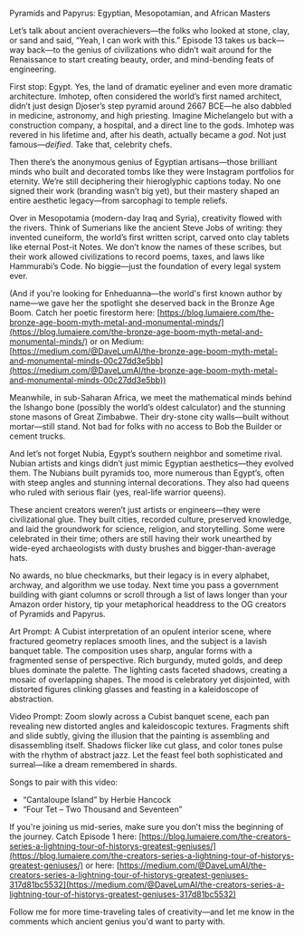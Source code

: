 Pyramids and Papyrus: Egyptian, Mesopotamian, and African Masters

Let’s talk about ancient overachievers—the folks who looked at stone, clay, or sand and said, “Yeah, I can work with this.” Episode 13 takes us back—way back—to the genius of civilizations who didn’t wait around for the Renaissance to start creating beauty, order, and mind-bending feats of engineering.

First stop: Egypt. Yes, the land of dramatic eyeliner and even more dramatic architecture. Imhotep, often considered the world’s first named architect, didn’t just design Djoser’s step pyramid around 2667 BCE—he also dabbled in medicine, astronomy, and high priesting. Imagine Michelangelo but with a construction company, a hospital, and a direct line to the gods. Imhotep was revered in his lifetime and, after his death, actually became a *god*. Not just famous—*deified*. Take that, celebrity chefs.

Then there’s the anonymous genius of Egyptian artisans—those brilliant minds who built and decorated tombs like they were Instagram portfolios for eternity. We’re still deciphering their hieroglyphic captions today. No one signed their work (branding wasn’t big yet), but their mastery shaped an entire aesthetic legacy—from sarcophagi to temple reliefs.

Over in Mesopotamia (modern-day Iraq and Syria), creativity flowed with the rivers. Think of Sumerians like the ancient Steve Jobs of writing: they invented cuneiform, the world’s first written script, carved onto clay tablets like eternal Post-it Notes. We don’t know the names of these scribes, but their work allowed civilizations to record poems, taxes, and laws like Hammurabi’s Code. No biggie—just the foundation of every legal system ever.

(And if you're looking for Enheduanna—the world's first known author by name—we gave her the spotlight she deserved back in the Bronze Age Boom. Catch her poetic firestorm here: [https://blog.lumaiere.com/the-bronze-age-boom-myth-metal-and-monumental-minds/](https://blog.lumaiere.com/the-bronze-age-boom-myth-metal-and-monumental-minds/) or on Medium: [https://medium.com/@DaveLumAI/the-bronze-age-boom-myth-metal-and-monumental-minds-00c27dd3e5bb](https://medium.com/@DaveLumAI/the-bronze-age-boom-myth-metal-and-monumental-minds-00c27dd3e5bb))

Meanwhile, in sub-Saharan Africa, we meet the mathematical minds behind the Ishango bone (possibly the world’s oldest calculator) and the stunning stone masons of Great Zimbabwe. Their dry-stone city walls—built without mortar—still stand. Not bad for folks with no access to Bob the Builder or cement trucks.

And let’s not forget Nubia, Egypt’s southern neighbor and sometime rival. Nubian artists and kings didn’t just mimic Egyptian aesthetics—they evolved them. The Nubians built pyramids too, more numerous than Egypt’s, often with steep angles and stunning internal decorations. They also had queens who ruled with serious flair (yes, real-life warrior queens).

These ancient creators weren’t just artists or engineers—they were civilizational glue. They built cities, recorded culture, preserved knowledge, and laid the groundwork for science, religion, and storytelling. Some were celebrated in their time; others are still having their work unearthed by wide-eyed archaeologists with dusty brushes and bigger-than-average hats.

No awards, no blue checkmarks, but their legacy is in every alphabet, archway, and algorithm we use today. Next time you pass a government building with giant columns or scroll through a list of laws longer than your Amazon order history, tip your metaphorical headdress to the OG creators of Pyramids and Papyrus.

Art Prompt:
A Cubist interpretation of an opulent interior scene, where fractured geometry replaces smooth lines, and the subject is a lavish banquet table. The composition uses sharp, angular forms with a fragmented sense of perspective. Rich burgundy, muted golds, and deep blues dominate the palette. The lighting casts faceted shadows, creating a mosaic of overlapping shapes. The mood is celebratory yet disjointed, with distorted figures clinking glasses and feasting in a kaleidoscope of abstraction.

Video Prompt:
Zoom slowly across a Cubist banquet scene, each pan revealing new distorted angles and kaleidoscopic textures. Fragments shift and slide subtly, giving the illusion that the painting is assembling and disassembling itself. Shadows flicker like cut glass, and color tones pulse with the rhythm of abstract jazz. Let the feast feel both sophisticated and surreal—like a dream remembered in shards.

Songs to pair with this video:

* “Cantaloupe Island” by Herbie Hancock
* “Four Tet – Two Thousand and Seventeen”

If you're joining us mid-series, make sure you don’t miss the beginning of the journey. Catch Episode 1 here:
[https://blog.lumaiere.com/the-creators-series-a-lightning-tour-of-historys-greatest-geniuses/](https://blog.lumaiere.com/the-creators-series-a-lightning-tour-of-historys-greatest-geniuses/)
or here:
[https://medium.com/@DaveLumAI/the-creators-series-a-lightning-tour-of-historys-greatest-geniuses-317d81bc5532](https://medium.com/@DaveLumAI/the-creators-series-a-lightning-tour-of-historys-greatest-geniuses-317d81bc5532)

Follow me for more time-traveling tales of creativity—and let me know in the comments which ancient genius you'd want to party with.
